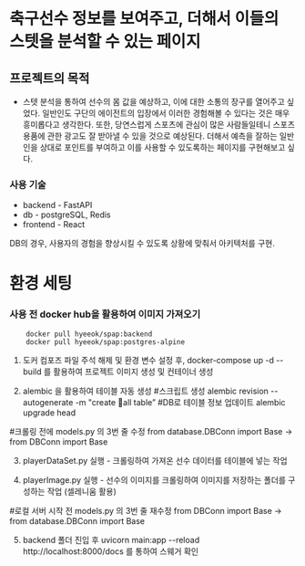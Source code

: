 # 축구선수 정보를 보여주고, 더해서 이들의 스텟을 분석할 수 있는 페이지

## 프로젝트의 목적
* 스텟 분석을 통하여 선수의 몸 값을 예상하고, 이에 대한 소통의 장구를 열어주고 싶었다. 일반인도 구단의 에이전트의 입장에서 이러한 경험해볼 수 있다는 것은 매우 흥미롭다고 생각한다. 또한, 당연스럽게 스포츠에 관심이 많은 사람들일테니 스포츠 용품에 관한 광고도 잘 받아낼 수 있을 것으로 예상된다. 더해서 예측을 잘하는 일반인을 상대로 포인트를 부여하고 이를 사용할 수 있도록하는 페이지를 구현해보고 싶다.

### 사용 기술
* backend - FastAPI
* db - postgreSQL, Redis
* frontend - React

DB의 경우, 사용자의 경험을 향상시킬 수 있도록 상황에 맞춰서 아키텍처를 구현.

# 환경 세팅 

### 사용 전 docker hub을 활용하여 이미지 가져오기
        docker pull hyeeok/spap:backend
        docker pull hyeeok/spap:postgres-alpine

1. 도커 컴포즈 파일 주석 해제 및 환경 변수 설정 후, docker-compose up -d --build 를 활용하여 프로젝트 이미지 생성 및 컨테이너 생성

2. alembic 을 활용하여 테이블 자동 생성
        #스크립트 생성
        alembic revision --autogenerate -m "create all table”
        #DB로 테이블 정보 업데이트
        alembic upgrade head 

#크롤링 전에 models.py 의 3번 줄 수정
from database.DBConn import Base -> from DBConn import Base

3. playerDataSet.py 실행 - 크롤링하여 가져온 선수 데이터를 테이블에 넣는 작업

4. playerImage.py 실행 - 선수의 이미지를 크롤링하여 이미지를 저장하는 폴더를 구성하는 작업 (셀레니움 활용)

#로컬 서버 시작 전 models.py 의 3번 줄 재수정
from DBConn import Base -> from database.DBConn import Base

5. backend 폴더 진입 후 uvicorn main:app --reload
        http://localhost:8000/docs 를 통하여 스웨거 확인


